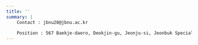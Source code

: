 ```yaml
---
title: ''
summary: |
    Contact : jbnu20@jbnu.ac.kr
    
    Position : 567 Baekje-daero, Deokjin-gu, Jeonju-si, Jeonbuk Special Self-Governing Province, South Korea
---
```

